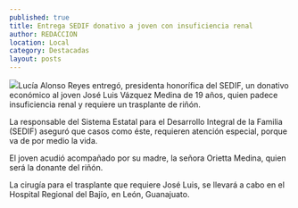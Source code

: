```yaml
---
published: true
title: Entrega SEDIF donativo a joven con insuficiencia renal
author: REDACCION
location: Local
category: Destacadas
layout: posts
---
```


![](http://i.imgur.com/Z0M49Rbm.jpg)Lucía Alonso Reyes entregó, presidenta honorífica del SEDIF, un donativo económico al joven José Luis Vázquez Medina de 19 años, quien padece insuficiencia renal y requiere un trasplante de riñón.
 
La responsable del Sistema Estatal para el Desarrollo Integral de la Familia (SEDIF) aseguró que casos como éste, requieren atención especial, porque va de por medio la vida.
 
El joven acudió acompañado por su madre, la señora Orietta Medina, quien será la donante del riñón.
 
La cirugía para el trasplante que requiere José Luis, se llevará a cabo en el Hospital Regional del Bajío, en León, Guanajuato.
